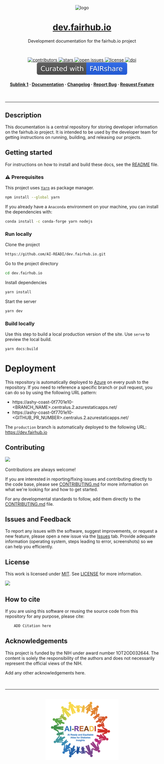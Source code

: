 <div align="center">

<img src="https://freesvg.org/img/1653682897science-svgrepo-com.png" alt="logo" width="200" height="auto" />

<br />
 <a href="https://dev.fairhub.io">
    <h1>dev.fairhub.io</h1>
  </a>

<p>
Development documentation for the fairhub.io project
</p>

<br />

<p>
  <a href="https://github.com/AI-READI/dev.fairhub.io/graphs/contributors">
    <img src="https://img.shields.io/github/contributors/AI-READI/dev.fairhub.io.svg?style=flat-square" alt="contributors" />
  </a>
  <a href="https://github.com/AI-READI/dev.fairhub.io/stargazers">
    <img src="https://img.shields.io/github/stars/AI-READI/dev.fairhub.io.svg?style=flat-square" alt="stars" />
  </a>
  <a href="https://github.com/AI-READI/dev.fairhub.io/issues/">
    <img src="https://img.shields.io/github/issues/AI-READI/dev.fairhub.io.svg?style=flat-square" alt="open issues" />
  </a>
  <a href="https://github.com/AI-READI/dev.fairhub.io/blob/main/LICENSE">
    <img src="https://img.shields.io/github/license/AI-READI/dev.fairhub.io.svg?style=flat-square" alt="license" />
  </a>
  <a href="https://doi.org/10.5281/zenodo.6407300">
    <img src="https://zenodo.org/badge/DOI/10.5281/zenodo.6407300.svg" alt="doi" />
  </a>
  <a href="https://fairdataihub.org/fairshare">
    <img src="https://raw.githubusercontent.com/fairdataihub/FAIRshare/main/badge.svg" alt="Curated with FAIRshare" />
  </a>
</p>
   
<h4>
    <a href="#">Sublink 1</a>
  <span> · </span>
    <a href="#">Documentation</a>
  <span> · </span>
    <a href="#">Changelog</a>
  <span> · </span>
    <a href="https://github.com/AI-READI/dev.fairhub.io/issues/">Report Bug</a>
  <span> · </span>
    <a href="#">Request Feature</a>
  </h4>
</div>

<br />

---

## Description

This documentation is a central repository for storing developer information on the fairhub.io project. It is intended to be used by the developer team for getting instructions on running, building, and releasing our projects.

## Getting started

For instructions on how to install and build these docs, see the [README](https://dev.fairhub.io/docs/overview.html) file.

### ⚠️ Prerequisites

This project uses [`Yarn`](https://yarnpkg.com/) as package manager.

```sh
npm install --global yarn
```

If you already have a `Anaconda` environment on your machine, you can install the dependencies with:

```sh
conda install -c conda-forge yarn nodejs
```

### Run locally

Clone the project

```sh
https://github.com/AI-READI/dev.fairhub.io.git
```

Go to the project directory

```sh
cd dev.fairhub.io
```

Install dependencies

```sh
yarn install
```

Start the server

```sh
yarn dev
```

### Build locally

Use this step to build a local production version of the site. Use `serve` to preview the local build.

```sh
yarn docs:build
```

# Deployment

This repository is automatically deployed to [Azure](https://www.netlify.com/) on every push to the repository. If you need to reference a specific branch or pull request, you can do so by using the following URL pattern:

- https://ashy-coast-0f7701e10-<BRANCH_NAME>.centralus.2.azurestaticapps.net/
- https://ashy-coast-0f7701e10-<GITHUB_PR_NUMBER>.centralus.2.azurestaticapps.net/

The `production` branch is automatically deployed to the following URL: https://dev.fairhub.io

## Contributing

<a href="https://github.com/AI-READI/dev.fairhub.io/graphs/contributors">
  <img src="https://contrib.rocks/image?repo=AI-READI/dev.fairhub.io" />
</a>

Contributions are always welcome!

If you are interested in reporting/fixing issues and contributing directly to the code base, please see [CONTRIBUTING.md](CONTRIBUTING.md) for more information on what we're looking for and how to get started.

For any developmental standards to follow, add them directly to the [CONTRIBUTING.md](CONTRIBUTING.md) file.

## Issues and Feedback

To report any issues with the software, suggest improvements, or request a new feature, please open a new issue via the [Issues](https://github.com/AI-READI/dev.fairhub.io/issues) tab. Provide adequate information (operating system, steps leading to error, screenshots) so we can help you efficiently.

## License

This work is licensed under
[MIT](https://opensource.org/licenses/mit). See [LICENSE](https://github.com/AI-READI/dev.fairhub.io/blob/main/LICENSE) for more information.

<a href="https://aireadi.org" >
  <img src="https://www.channelfutures.com/files/2017/04/3_0.png" height="30" />
</a>

## How to cite

If you are using this software or reusing the source code from this repository for any purpose, please cite:

```bash
    ADD Citation here
```

## Acknowledgements

This project is funded by the NIH under award number 1OT2OD032644. The content is solely the responsibility of the authors and does not necessarily represent the official views of the NIH.

Add any other acknowledgements here.

<br />

---

<br />

<div align="center">

<a href="https://aireadi.org">
  <img src="https://github.com/AI-READI/AI-READI-logo/raw/main/logo/png/option2.png" height="200" />
</a>

</div>

